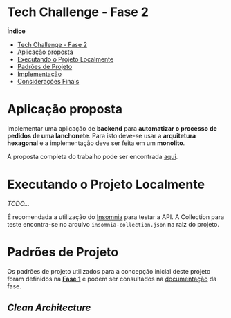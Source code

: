 # Tech Challenge - Fase 2

**Índice**

- [Tech Challenge - Fase 2](#tech-challenge---fase-2)
- [Aplicação proposta](#aplicação-proposta)
- [Executando o Projeto Localmente](#executando-o-projeto-localmente)
- [Padrões de Projeto](#padrões-de-projeto)
- [Implementação](#implementação)
- [Considerações Finais](#considerações-finais)

# Aplicação proposta

Implementar uma aplicação de **backend** para **automatizar o processo de pedidos de uma lanchonete**. Para isto deve-se usar a **arquitetura hexagonal** e a implementação deve ser feita em um **monolito**.

A proposta completa do trabalho pode ser encontrada [aqui](PROPOSTA.md).

# Executando o Projeto Localmente

_TODO..._

É recomendada a utilização do [Insomnia](https://insomnia.rest) para testar a API. A Collection para teste encontra-se no arquivo
`insomnia-collection.json` na raiz do projeto.

# Padrões de Projeto

Os padrões de projeto utilizados para a concepção inicial deste projeto foram definidos na [**Fase 1**](FASE1.md) e podem ser consultados na [documentação](FASE1.md) da fase.

## _Clean Architecture_
